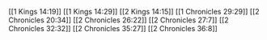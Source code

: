 [[1 Kings 14:19]]
[[1 Kings 14:29]]
[[2 Kings 14:15]]
[[1 Chronicles 29:29]]
[[2 Chronicles 20:34]]
[[2 Chronicles 26:22]]
[[2 Chronicles 27:7]]
[[2 Chronicles 32:32]]
[[2 Chronicles 35:27]]
[[2 Chronicles 36:8]]
